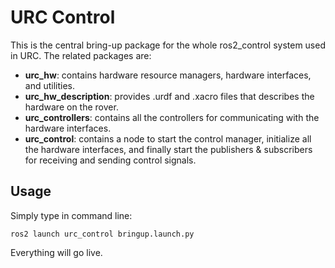 # URC Control

This is the central bring-up package for the whole ros2_control system used in URC. The related packages are:

- **urc_hw**: contains hardware resource managers, hardware interfaces, and utilities.
- **urc_hw_description**: provides .urdf and .xacro files that describes the hardware on the rover.
- **urc_controllers**: contains all the controllers for communicating with the hardware interfaces.
- **urc_control**: contains a node to start the control manager, initialize all the hardware interfaces, and finally start the publishers & subscribers for receiving and sending control signals.

## Usage

Simply type in command line:

```
ros2 launch urc_control bringup.launch.py
```

Everything will go live.
